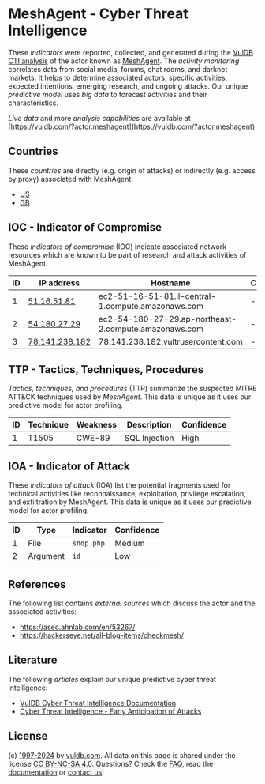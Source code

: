 # MeshAgent - Cyber Threat Intelligence

These _indicators_ were reported, collected, and generated during the [VulDB CTI analysis](https://vuldb.com/?kb.cti) of the actor known as [MeshAgent](https://vuldb.com/?actor.meshagent). The _activity monitoring_ correlates data from social media, forums, chat rooms, and darknet markets. It helps to determine associated actors, specific activities, expected intentions, emerging research, and ongoing attacks. Our unique _predictive model_ uses _big data_ to forecast activities and their characteristics.

_Live data_ and more _analysis capabilities_ are available at [https://vuldb.com/?actor.meshagent](https://vuldb.com/?actor.meshagent)

## Countries

These _countries_ are directly (e.g. origin of attacks) or indirectly (e.g. access by proxy) associated with MeshAgent:

* [US](https://vuldb.com/?country.us)
* [GB](https://vuldb.com/?country.gb)

## IOC - Indicator of Compromise

These _indicators of compromise_ (IOC) indicate associated network resources which are known to be part of research and attack activities of MeshAgent.

ID | IP address | Hostname | Campaign | Confidence
-- | ---------- | -------- | -------- | ----------
1 | [51.16.51.81](https://vuldb.com/?ip.51.16.51.81) | ec2-51-16-51-81.il-central-1.compute.amazonaws.com | - | Medium
2 | [54.180.27.29](https://vuldb.com/?ip.54.180.27.29) | ec2-54-180-27-29.ap-northeast-2.compute.amazonaws.com | - | Medium
3 | [78.141.238.182](https://vuldb.com/?ip.78.141.238.182) | 78.141.238.182.vultrusercontent.com | - | Medium

## TTP - Tactics, Techniques, Procedures

_Tactics, techniques, and procedures_ (TTP) summarize the suspected MITRE ATT&CK techniques used by _MeshAgent_. This data is unique as it uses our predictive model for actor profiling.

ID | Technique | Weakness | Description | Confidence
-- | --------- | -------- | ----------- | ----------
1 | T1505 | CWE-89 | SQL Injection | High

## IOA - Indicator of Attack

These _indicators of attack_ (IOA) list the potential fragments used for technical activities like reconnaissance, exploitation, privilege escalation, and exfiltration by MeshAgent. This data is unique as it uses our predictive model for actor profiling.

ID | Type | Indicator | Confidence
-- | ---- | --------- | ----------
1 | File | `shop.php` | Medium
2 | Argument | `id` | Low

## References

The following list contains _external sources_ which discuss the actor and the associated activities:

* https://asec.ahnlab.com/en/53267/
* https://hackerseye.net/all-blog-items/checkmesh/

## Literature

The following _articles_ explain our unique predictive cyber threat intelligence:

* [VulDB Cyber Threat Intelligence Documentation](https://vuldb.com/?kb.cti)
* [Cyber Threat Intelligence - Early Anticipation of Attacks](https://www.scip.ch/en/?labs.20201022)

## License

(c) [1997-2024](https://vuldb.com/?kb.changelog) by [vuldb.com](https://vuldb.com/?kb.about). All data on this page is shared under the license [CC BY-NC-SA 4.0](https://creativecommons.org/licenses/by-nc-sa/4.0/). Questions? Check the [FAQ](https://vuldb.com/?kb.faq), read the [documentation](https://vuldb.com/?kb) or [contact us](https://vuldb.com/?contact)!
